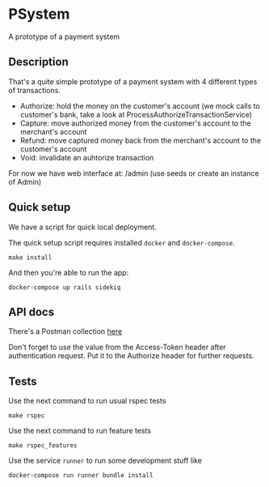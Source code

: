 # PSystem

A prototype of a payment system

## Description

That's a quite simple prototype of a payment system with 4 different types of transactions.

- Authorize: hold the money on the customer's account (we mock calls to customer's bank, take a look at ProcessAuthorizeTransactionService)
- Capture: move authorized money from the customer's account to the merchant's account
- Refund: move captured money back from the merchant's account to the customer's account
- Void: invalidate an auhtorize transaction

For now we have web interface at: /admin (use seeds or create an instance of Admin)

## Quick setup

We have a script for quick local deployment.

The quick setup script requires installed `docker` and `docker-compose`.
```
make install
```

And then you're able to run the app:
```
docker-compose up rails sidekiq
```

## API docs

There's a Postman collection [here](docs/postman_collection.json)

Don't forget to use the value from the Access-Token header after authentication request. Put it to the Authorize header for further requests.

## Tests

Use the next command to run usual rspec tests
```
make rspec
```

Use the next command to run feature tests
```
make rspec_features
```

Use the service `runner` to run some development stuff like
```
docker-compose run runner bundle install
```
